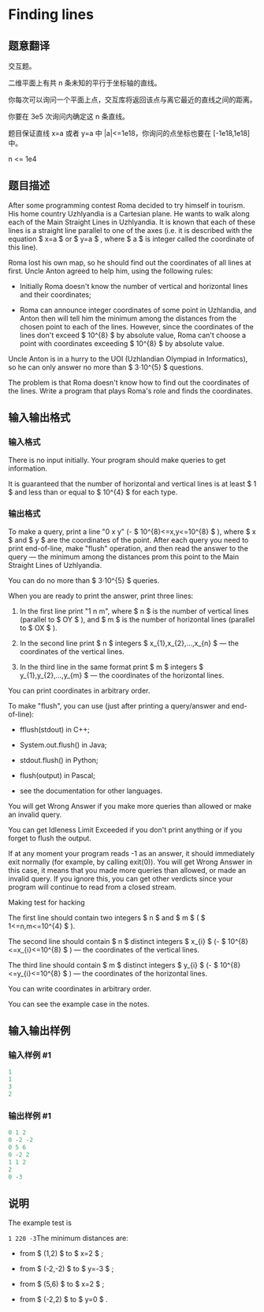 # Finding lines

## 题意翻译

交互题。

二维平面上有共 n 条未知的平行于坐标轴的直线。

你每次可以询问一个平面上点，交互库将返回该点与离它最近的直线之间的距离。

你要在 3e5 次询问内确定这 n 条直线。

题目保证直线 x=a 或者 y=a 中 |a|<=1e18，你询问的点坐标也要在 [-1e18,1e18] 中。

n <= 1e4

## 题目描述

After some programming contest Roma decided to try himself in tourism. His home country Uzhlyandia is a Cartesian plane. He wants to walk along each of the Main Straight Lines in Uzhlyandia. It is known that each of these lines is a straight line parallel to one of the axes (i.e. it is described with the equation $ x=a $ or $ y=a $ , where $ a $ is integer called the coordinate of this line).

Roma lost his own map, so he should find out the coordinates of all lines at first. Uncle Anton agreed to help him, using the following rules:

- Initially Roma doesn't know the number of vertical and horizontal lines and their coordinates;

- Roma can announce integer coordinates of some point in Uzhlandia, and Anton then will tell him the minimum among the distances from the chosen point to each of the lines. However, since the coordinates of the lines don't exceed $ 10^{8} $ by absolute value, Roma can't choose a point with coordinates exceeding $ 10^{8} $ by absolute value.

Uncle Anton is in a hurry to the UOI (Uzhlandian Olympiad in Informatics), so he can only answer no more than $ 3·10^{5} $ questions.

The problem is that Roma doesn't know how to find out the coordinates of the lines. Write a program that plays Roma's role and finds the coordinates.

## 输入输出格式

### 输入格式

There is no input initially. Your program should make queries to get information.

It is guaranteed that the number of horizontal and vertical lines is at least $ 1 $ and less than or equal to $ 10^{4} $ for each type.

### 输出格式

To make a query, print a line "0 x y" (- $ 10^{8}<=x,y<=10^{8} $ ), where $ x $ and $ y $ are the coordinates of the point. After each query you need to print end-of-line, make "flush" operation, and then read the answer to the query — the minimum among the distances prom this point to the Main Straight Lines of Uzhlyandia.

You can do no more than $ 3·10^{5} $ queries.

When you are ready to print the answer, print three lines:

1. In the first line print "1 n m", where $ n $ is the number of vertical lines (parallel to $ OY $ ), and $ m $ is the number of horizontal lines (parallel to $ OX $ ).

2. In the second line print $ n $ integers $ x_{1},x_{2},...,x_{n} $ — the coordinates of the vertical lines.

3. In the third line in the same format print $ m $ integers $ y_{1},y_{2},...,y_{m} $ — the coordinates of the horizontal lines.

You can print coordinates in arbitrary order.

To make "flush", you can use (just after printing a query/answer and end-of-line):

- fflush(stdout) in C++;

- System.out.flush() in Java;

- stdout.flush() in Python;

- flush(output) in Pascal;

- see the documentation for other languages.

You will get Wrong Answer if you make more queries than allowed or make an invalid query.

You can get Idleness Limit Exceeded if you don't print anything or if you forget to flush the output.

If at any moment your program reads -1 as an answer, it should immediately exit normally (for example, by calling exit(0)). You will get Wrong Answer in this case, it means that you made more queries than allowed, or made an invalid query. If you ignore this, you can get other verdicts since your program will continue to read from a closed stream.

Making test for hacking

The first line should contain two integers $ n $ and $ m $ ( $ 1<=n,m<=10^{4} $ ).

The second line should contain $ n $ distinct integers $ x_{i} $ (- $ 10^{8}<=x_{i}<=10^{8} $ ) — the coordinates of the vertical lines.

The third line should contain $ m $ distinct integers $ y_{i} $ (- $ 10^{8}<=y_{i}<=10^{8} $ ) — the coordinates of the horizontal lines.

You can write coordinates in arbitrary order.

You can see the example case in the notes.

## 输入输出样例

### 输入样例 #1

```cpp
1
1
3
2

```
### 输出样例 #1

```cpp
0 1 2
0 -2 -2
0 5 6
0 -2 2
1 1 2
2
0 -3

```
## 说明

The example test is

`1 220 -3`The minimum distances are:

- from $ (1,2) $ to $ x=2 $ ;

- from $ (-2,-2) $ to $ y=-3 $ ;

- from $ (5,6) $ to $ x=2 $ ;

- from $ (-2,2) $ to $ y=0 $ .

